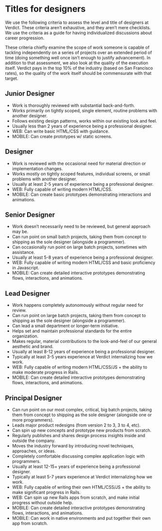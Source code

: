 # Titles for designers

We use the following criteria to assess the level and title of designers at Verdict. These criteria aren’t exhaustive, and they aren’t mere checklists. We use the criteria as a guide for having individualized discussions about career progression.

These criteria chiefly examine the scope of work someone is capable of tackling independently on a series of projects over an extended period of time (doing something well once isn’t enough to justify advancement). In addition to that assessment, we also look at the quality of the execution itself. Verdict pays in the top 10% of the industry (based on San Francisco rates), so the quality of the work itself should be commensurate with that target.

## Junior Designer
* Work is thoroughly reviewed with substantial back-and-forth.
* Works primarily on tightly scoped, single element, routine problems with another designer.
* Follows existing design patterns, works within our existing look and feel.
* Usually less than 2 years of experience being a professional designer.
* WEB: Can write basic HTML/CSS with guidance.
* MOBILE: Can create prototypes w/ static screens.

## Designer
* Work is reviewed with the occasional need for material direction or implementation changes.
* Works mostly on tightly scoped features, individual screens, or small problems with another designer.
* Usually at least 2-5 years of experience being a professional designer.
* WEB: Fully capable of writing modern HTML/CSS.
* MOBILE: Can create basic prototypes demonstrating interactions and animations.

## Senior Designer
* Work doesn’t necessarily need to be reviewed, but general approach may be.
* Can run point on small batch projects, taking them from concept to shipping as the sole designer (alongside a programmer).
* Can occasionally run point on large batch projects, sometimes with assistance.
* Usually at least 5-8 years of experience being a professional designer.
* WEB: Fully capable of writing modern HTML/CSS and basic proficiency in Javascript.
* MOBILE: Can create detailed interactive prototypes demonstrating flows, interactions, and animations.

## Lead Designer
* Work happens completely autonomously without regular need for review.
* Can run point on large batch projects, taking them from concept to shipping as the sole designer (alongside a programmer).
* Can lead a small department or longer-term initiative.
* Helps set and maintain professional standards for the entire organization.
* Makes regular, material contributions to the look-and-feel of our general aesthetic and brand.
* Usually at least 8-12 years of experience being a professional designer.
* Typically at least 3-5 years experience at Verdict internalizing how we work.
* WEB: Fully capable of writing modern HTML/CSS/JS + the ability to make moderate progress in Rails.
* MOBILE: Can create detailed interactive prototypes demonstrating flows, interactions, and animations.

## Principal Designer
* Can run point on our most complex, critical, big batch projects, taking them from concept to shipping as the sole designer (alongside one or more programmers).
* Leads major product redesigns (from version 2 to 3, 3 to 4, etc).
* Can spin up new concepts and prototype new products from scratch.
* Regularly publishes and shares design process insights inside and outside the company.
* Moves the industry forward by introducing novel techniques, approaches, or ideas.
* Completely comfortable discussing complex application logic with programmers.
* Usually at least 12-15+ years of experience being a professional designer.
* Typically at least 5-7 years experience at Verdict internalizing how we work.
* WEB: Fully capable of writing their own HTML/CSS/JS + the ability to make significant progress in Rails.
* WEB: Can spin up new Rails apps from scratch, and make initial progress without outside help.
* MOBILE: Can create detailed interactive prototypes demonstrating flows, interactions, and animations.
* MOBILE: Can work in native environments and put together their own app from scratch.
